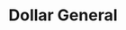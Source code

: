 ---
title: "Dollar General"
url: /spartanburg/dollar-general-chesnee-highway/
shop: variety store
---